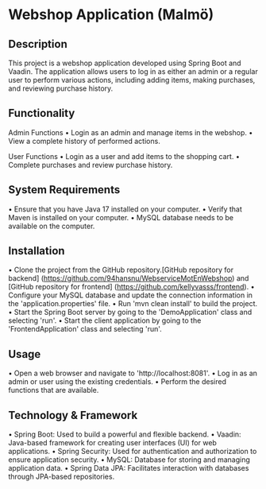 # Webshop Application (Malmö)
## Description
This project is a webshop application developed using Spring Boot and Vaadin. The application allows users to log in as either an admin or a regular user to perform various actions, including adding items, making purchases, and reviewing purchase history.

## Functionality
Admin Functions
• Login as an admin and manage items in the webshop.
• View a complete history of performed actions.

User Functions
• Login as a user and add items to the shopping cart.
• Complete purchases and review purchase history.

## System Requirements
• Ensure that you have Java 17 installed on your computer.
• Verify that Maven is installed on your computer.
• MySQL database needs to be available on the computer.

## Installation
• Clone the project from the GitHub repository.[GitHub repository for backend] (https://github.com/94hansnu/WebserviceMotEnWebshop) and [GitHub repository for frontend] (https://github.com/kellyvasss/frontend).
• Configure your MySQL database and update the connection information in the 'application.properties' file.
• Run 'mvn clean install' to build the project.
• Start the Spring Boot server by going to the 'DemoApplication' class and selecting 'run'.
• Start the client application by going to the 'FrontendApplication' class and selecting 'run'.

## Usage
• Open a web browser and navigate to 'http://localhost:8081'.
• Log in as an admin or user using the existing credentials.
• Perform the desired functions that are available.

## Technology & Framework
• Spring Boot: Used to build a powerful and flexible backend.
• Vaadin: Java-based framework for creating user interfaces (UI) for web applications.
• Spring Security: Used for authentication and authorization to ensure application security.
• MySQL: Database for storing and managing application data.
• Spring Data JPA: Facilitates interaction with databases through JPA-based repositories.
